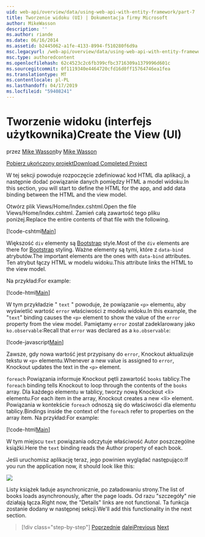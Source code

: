 ```yaml
---
uid: web-api/overview/data/using-web-api-with-entity-framework/part-7
title: Tworzenie widoku (UI) | Dokumentacja firmy Microsoft
author: MikeWasson
description: ''
ms.author: riande
ms.date: 06/16/2014
ms.assetid: b2445062-a1fe-4133-8994-f510280f6d9a
msc.legacyurl: /web-api/overview/data/using-web-api-with-entity-framework/part-7
msc.type: authoredcontent
ms.openlocfilehash: 62c4523c2c6fb399cfbc3716309a1379996d601c
ms.sourcegitcommit: 0f1119340e4464720cfd16d0ff15764746ea1fea
ms.translationtype: MT
ms.contentlocale: pl-PL
ms.lasthandoff: 04/17/2019
ms.locfileid: "59408241"
---
```

# <a name="create-the-view-ui"></a><span data-ttu-id="1e759-102">Tworzenie widoku (interfejs użytkownika)</span><span class="sxs-lookup"><span data-stu-id="1e759-102">Create the View (UI)</span></span>

<span data-ttu-id="1e759-103">przez [Mike Wasson](https://github.com/MikeWasson)</span><span class="sxs-lookup"><span data-stu-id="1e759-103">by [Mike Wasson](https://github.com/MikeWasson)</span></span>

[<span data-ttu-id="1e759-104">Pobierz ukończony projekt</span><span class="sxs-lookup"><span data-stu-id="1e759-104">Download Completed Project</span></span>](https://github.com/MikeWasson/BookService)

<span data-ttu-id="1e759-105">W tej sekcji powoduje rozpoczęcie zdefiniować kod HTML dla aplikacji, a następnie dodać powiązanie danych pomiędzy HTML a model widoku.</span><span class="sxs-lookup"><span data-stu-id="1e759-105">In this section, you will start to define the HTML for the app, and add data binding between the HTML and the view model.</span></span>

<span data-ttu-id="1e759-106">Otwórz plik Views/Home/Index.cshtml.</span><span class="sxs-lookup"><span data-stu-id="1e759-106">Open the file Views/Home/Index.cshtml.</span></span> <span data-ttu-id="1e759-107">Zamień całą zawartość tego pliku poniżej.</span><span class="sxs-lookup"><span data-stu-id="1e759-107">Replace the entire contents of that file with the following.</span></span>

[!code-cshtml[Main](part-7/samples/sample1.cshtml)]

<span data-ttu-id="1e759-108">Większość `div` elementy są [Bootstrap](http://getbootstrap.com/) style.</span><span class="sxs-lookup"><span data-stu-id="1e759-108">Most of the `div` elements are there for [Bootstrap](http://getbootstrap.com/) styling.</span></span> <span data-ttu-id="1e759-109">Ważne elementy są tymi, które z `data-bind` atrybutów.</span><span class="sxs-lookup"><span data-stu-id="1e759-109">The important elements are the ones with `data-bind` attributes.</span></span> <span data-ttu-id="1e759-110">Ten atrybut łączy HTML w modelu widoku.</span><span class="sxs-lookup"><span data-stu-id="1e759-110">This attribute links the HTML to the view model.</span></span>

<span data-ttu-id="1e759-111">Na przykład:</span><span class="sxs-lookup"><span data-stu-id="1e759-111">For example:</span></span>

[!code-html[Main](part-7/samples/sample2.html)]

<span data-ttu-id="1e759-112">W tym przykładzie &quot; `text` &quot; powoduje, że powiązanie `<p>` elementu, aby wyświetlić wartość `error` właściwości z modelu widoku.</span><span class="sxs-lookup"><span data-stu-id="1e759-112">In this example, the &quot;`text`&quot; binding causes the `<p>` element to show the value of the `error` property from the view model.</span></span> <span data-ttu-id="1e759-113">Pamiętamy `error` został zadeklarowany jako `ko.observable`:</span><span class="sxs-lookup"><span data-stu-id="1e759-113">Recall that `error` was declared as a `ko.observable`:</span></span>

[!code-javascript[Main](part-7/samples/sample3.js)]

<span data-ttu-id="1e759-114">Zawsze, gdy nowa wartość jest przypisany do `error`, Knockout aktualizuje tekstu w `<p>` elementu.</span><span class="sxs-lookup"><span data-stu-id="1e759-114">Whenever a new value is assigned to `error`, Knockout updates the text in the `<p>` element.</span></span>

<span data-ttu-id="1e759-115">`foreach` Powiązania informuje Knockout pętli zawartość `books` tablicy.</span><span class="sxs-lookup"><span data-stu-id="1e759-115">The `foreach` binding tells Knockout to loop through the contents of the `books` array.</span></span> <span data-ttu-id="1e759-116">Dla każdego elementu w tablicy, tworzy nową Knockout &lt;li&gt; elementu.</span><span class="sxs-lookup"><span data-stu-id="1e759-116">For each item in the array, Knockout creates a new &lt;li&gt; element.</span></span> <span data-ttu-id="1e759-117">Powiązania w kontekście `foreach` odnoszą się do właściwości dla elementu tablicy.</span><span class="sxs-lookup"><span data-stu-id="1e759-117">Bindings inside the context of the `foreach` refer to properties on the array item.</span></span> <span data-ttu-id="1e759-118">Na przykład:</span><span class="sxs-lookup"><span data-stu-id="1e759-118">For example:</span></span>

[!code-html[Main](part-7/samples/sample4.html)]

<span data-ttu-id="1e759-119">W tym miejscu `text` powiązania odczytuje właściwość Autor poszczególne książki.</span><span class="sxs-lookup"><span data-stu-id="1e759-119">Here the `text` binding reads the Author property of each book.</span></span>

<span data-ttu-id="1e759-120">Jeśli uruchomisz aplikację teraz, jego powinien wyglądać następująco:</span><span class="sxs-lookup"><span data-stu-id="1e759-120">If you run the application now, it should look like this:</span></span>

![](part-7/_static/image1.png)

<span data-ttu-id="1e759-121">Listy książek ładuje asynchronicznie, po załadowaniu strony.</span><span class="sxs-lookup"><span data-stu-id="1e759-121">The list of books loads asynchronously, after the page loads.</span></span> <span data-ttu-id="1e759-122">Od razu &quot;szczegóły&quot; nie działają łącza.</span><span class="sxs-lookup"><span data-stu-id="1e759-122">Right now, the &quot;Details&quot; links are not functional.</span></span> <span data-ttu-id="1e759-123">Ta funkcja zostanie dodany w następnej sekcji.</span><span class="sxs-lookup"><span data-stu-id="1e759-123">We'll add this functionality in the next section.</span></span>

> [!div class="step-by-step"]
> <span data-ttu-id="1e759-124">[Poprzednie](part-6.md)
> [dalej](part-8.md)</span><span class="sxs-lookup"><span data-stu-id="1e759-124">[Previous](part-6.md)
[Next](part-8.md)</span></span>
